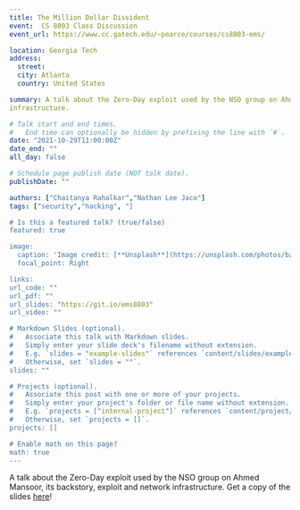 ```yaml
---
title: The Million Dollar Dissident
event:  CS 8803 Class Discussion
event_url: https://www.cc.gatech.edu/~pearce/courses/cs8803-ems/

location: Georgia Tech
address:
  street: 
  city: Atlanta
  country: United States

summary: A talk about the Zero-Day exploit used by the NSO group on Ahmed Mansoor, its backstory, exploit and network
infrastructure.  

# Talk start and end times.
#   End time can optionally be hidden by prefixing the line with `#`.
date: "2021-10-29T11:00:00Z"
date_end: ""
all_day: false

# Schedule page publish date (NOT talk date).
publishDate: ""

authors: ["Chaitanya Rahalkar","Nathan Lee Jaco"]
tags: ["security","hacking", "]

# Is this a featured talk? (true/false)
featured: true

image:
  caption: 'Image credit: [**Unsplash**](https://unsplash.com/photos/bzdhc5b3Bxs)'
  focal_point: Right

links: 
url_code: ""
url_pdf: ""
url_slides: "https://git.io/ems8803"
url_video: ""

# Markdown Slides (optional).
#   Associate this talk with Markdown slides.
#   Simply enter your slide deck's filename without extension.
#   E.g. `slides = "example-slides"` references `content/slides/example-slides.md`.
#   Otherwise, set `slides = ""`.
slides: ""

# Projects (optional).
#   Associate this post with one or more of your projects.
#   Simply enter your project's folder or file name without extension.
#   E.g. `projects = ["internal-project"]` references `content/project/deep-learning/index.md`.
#   Otherwise, set `projects = []`.
projects: []

# Enable math on this page?
math: true
---
```


A talk about the Zero-Day exploit used by the NSO group on Ahmed Mansoor, its backstory, exploit and network
infrastructure.  Get a copy of the slides [here](https://git.io/ems8803)!